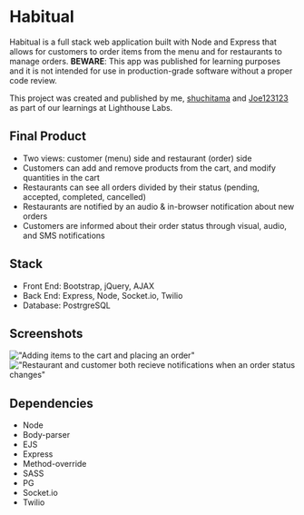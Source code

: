 Habitual
=========

Habitual is a full stack web application built with Node and Express that allows for customers to order items from the menu and for restaurants to manage orders. **BEWARE**: This app was published for learning purposes and it is not intended for use in production-grade software without a proper code review.

This project was created and published by me, [shuchitama](https://github.com/shuchitama) and [Joe123123](https://github.com/Joe123123) as part of our learnings at Lighthouse Labs.

## Final Product

- Two views: customer (menu) side and restaurant (order) side
- Customers can add and remove products from the cart, and modify quantities in the cart
- Restaurants can see all orders divided by their status (pending, accepted, completed, cancelled)
- Restaurants are notified by an audio & in-browser notification about new orders
- Customers are informed about their order status through visual, audio, and SMS notifications

## Stack

- Front End: Bootstrap, jQuery, AJAX
- Back End: Express, Node, Socket.io, Twilio
- Database: PostrgreSQL

## Screenshots

!["Adding items to the cart and placing an order"](https://github.com/bunge12/habitual/blob/master/docs/place_order.gif?raw=true)
!["Restaurant and customer both recieve notifications when an order status changes"](https://github.com/bunge12/habitual/blob/master/docs/notifications.gif?raw=true)

## Dependencies

- Node
- Body-parser
- EJS
- Express
- Method-override
- SASS
- PG
- Socket.io
- Twilio
